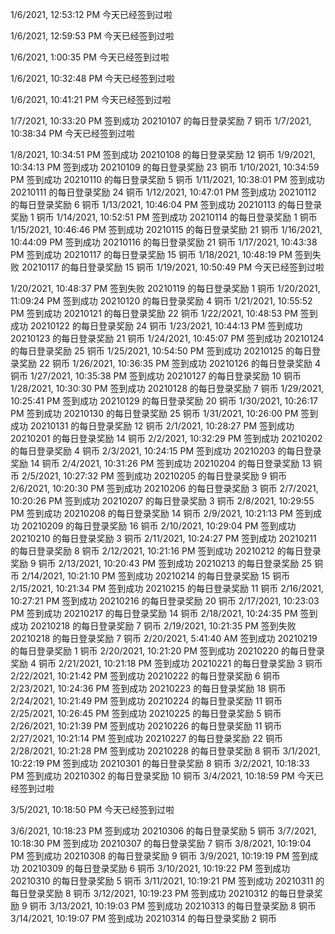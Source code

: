 1/6/2021, 12:53:12 PM
今天已经签到过啦

1/6/2021, 12:59:53 PM
今天已经签到过啦

1/6/2021, 1:00:35 PM
今天已经签到过啦

1/6/2021, 10:32:48 PM
今天已经签到过啦

1/6/2021, 10:41:21 PM
今天已经签到过啦

1/7/2021, 10:33:20 PM
签到成功
20210107 的每日登录奖励 7 铜币
1/7/2021, 10:38:34 PM
今天已经签到过啦

1/8/2021, 10:34:51 PM
签到成功
20210108 的每日登录奖励 12 铜币
1/9/2021, 10:34:13 PM
签到成功
20210109 的每日登录奖励 23 铜币
1/10/2021, 10:34:59 PM
签到成功
20210110 的每日登录奖励 5 铜币
1/11/2021, 10:38:01 PM
签到成功
20210111 的每日登录奖励 24 铜币
1/12/2021, 10:47:01 PM
签到成功
20210112 的每日登录奖励 6 铜币
1/13/2021, 10:46:04 PM
签到成功
20210113 的每日登录奖励 1 铜币
1/14/2021, 10:52:51 PM
签到成功
20210114 的每日登录奖励 1 铜币
1/15/2021, 10:46:46 PM
签到成功
20210115 的每日登录奖励 21 铜币
1/16/2021, 10:44:09 PM
签到成功
20210116 的每日登录奖励 21 铜币
1/17/2021, 10:43:38 PM
签到成功
20210117 的每日登录奖励 15 铜币
1/18/2021, 10:48:19 PM
签到失败
20210117 的每日登录奖励 15 铜币
1/19/2021, 10:50:49 PM
今天已经签到过啦

1/20/2021, 10:48:37 PM
签到失败
20210119 的每日登录奖励 1 铜币
1/20/2021, 11:09:24 PM
签到成功
20210120 的每日登录奖励 4 铜币
1/21/2021, 10:55:52 PM
签到成功
20210121 的每日登录奖励 22 铜币
1/22/2021, 10:48:53 PM
签到成功
20210122 的每日登录奖励 24 铜币
1/23/2021, 10:44:13 PM
签到成功
20210123 的每日登录奖励 21 铜币
1/24/2021, 10:45:07 PM
签到成功
20210124 的每日登录奖励 25 铜币
1/25/2021, 10:54:50 PM
签到成功
20210125 的每日登录奖励 22 铜币
1/26/2021, 10:36:35 PM
签到成功
20210126 的每日登录奖励 4 铜币
1/27/2021, 10:35:38 PM
签到成功
20210127 的每日登录奖励 10 铜币
1/28/2021, 10:30:30 PM
签到成功
20210128 的每日登录奖励 7 铜币
1/29/2021, 10:25:41 PM
签到成功
20210129 的每日登录奖励 20 铜币
1/30/2021, 10:26:17 PM
签到成功
20210130 的每日登录奖励 25 铜币
1/31/2021, 10:26:00 PM
签到成功
20210131 的每日登录奖励 12 铜币
2/1/2021, 10:28:27 PM
签到成功
20210201 的每日登录奖励 14 铜币
2/2/2021, 10:32:29 PM
签到成功
20210202 的每日登录奖励 4 铜币
2/3/2021, 10:24:15 PM
签到成功
20210203 的每日登录奖励 14 铜币
2/4/2021, 10:31:26 PM
签到成功
20210204 的每日登录奖励 13 铜币
2/5/2021, 10:27:32 PM
签到成功
20210205 的每日登录奖励 9 铜币
2/6/2021, 10:20:30 PM
签到成功
20210206 的每日登录奖励 3 铜币
2/7/2021, 10:20:26 PM
签到成功
20210207 的每日登录奖励 3 铜币
2/8/2021, 10:29:55 PM
签到成功
20210208 的每日登录奖励 14 铜币
2/9/2021, 10:21:13 PM
签到成功
20210209 的每日登录奖励 16 铜币
2/10/2021, 10:29:04 PM
签到成功
20210210 的每日登录奖励 3 铜币
2/11/2021, 10:24:27 PM
签到成功
20210211 的每日登录奖励 8 铜币
2/12/2021, 10:21:16 PM
签到成功
20210212 的每日登录奖励 9 铜币
2/13/2021, 10:20:43 PM
签到成功
20210213 的每日登录奖励 25 铜币
2/14/2021, 10:21:10 PM
签到成功
20210214 的每日登录奖励 15 铜币
2/15/2021, 10:21:34 PM
签到成功
20210215 的每日登录奖励 11 铜币
2/16/2021, 10:27:21 PM
签到成功
20210216 的每日登录奖励 20 铜币
2/17/2021, 10:23:03 PM
签到成功
20210217 的每日登录奖励 14 铜币
2/18/2021, 10:24:35 PM
签到成功
20210218 的每日登录奖励 7 铜币
2/19/2021, 10:21:35 PM
签到失败
20210218 的每日登录奖励 7 铜币
2/20/2021, 5:41:40 AM
签到成功
20210219 的每日登录奖励 1 铜币
2/20/2021, 10:21:20 PM
签到成功
20210220 的每日登录奖励 4 铜币
2/21/2021, 10:21:18 PM
签到成功
20210221 的每日登录奖励 3 铜币
2/22/2021, 10:21:42 PM
签到成功
20210222 的每日登录奖励 6 铜币
2/23/2021, 10:24:36 PM
签到成功
20210223 的每日登录奖励 18 铜币
2/24/2021, 10:21:49 PM
签到成功
20210224 的每日登录奖励 11 铜币
2/25/2021, 10:26:45 PM
签到成功
20210225 的每日登录奖励 5 铜币
2/26/2021, 10:21:39 PM
签到成功
20210226 的每日登录奖励 11 铜币
2/27/2021, 10:21:14 PM
签到成功
20210227 的每日登录奖励 22 铜币
2/28/2021, 10:21:28 PM
签到成功
20210228 的每日登录奖励 8 铜币
3/1/2021, 10:22:19 PM
签到成功
20210301 的每日登录奖励 8 铜币
3/2/2021, 10:18:33 PM
签到成功
20210302 的每日登录奖励 10 铜币
3/4/2021, 10:18:59 PM
今天已经签到过啦

3/5/2021, 10:18:50 PM
今天已经签到过啦

3/6/2021, 10:18:23 PM
签到成功
20210306 的每日登录奖励 5 铜币
3/7/2021, 10:18:30 PM
签到成功
20210307 的每日登录奖励 7 铜币
3/8/2021, 10:19:04 PM
签到成功
20210308 的每日登录奖励 9 铜币
3/9/2021, 10:19:19 PM
签到成功
20210309 的每日登录奖励 6 铜币
3/10/2021, 10:19:22 PM
签到成功
20210310 的每日登录奖励 5 铜币
3/11/2021, 10:19:21 PM
签到成功
20210311 的每日登录奖励 8 铜币
3/12/2021, 10:19:23 PM
签到成功
20210312 的每日登录奖励 9 铜币
3/13/2021, 10:19:03 PM
签到成功
20210313 的每日登录奖励 8 铜币
3/14/2021, 10:19:07 PM
签到成功
20210314 的每日登录奖励 2 铜币
